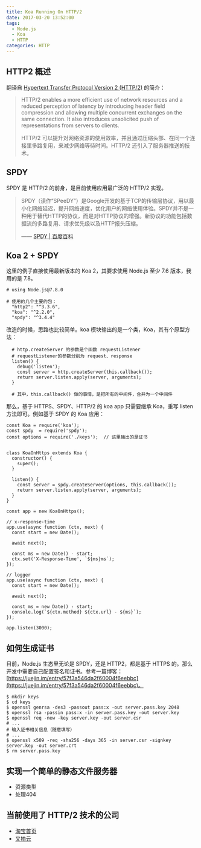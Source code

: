 ```yaml
---
title: Koa Running On HTTP/2
date: 2017-03-20 13:52:00
tags: 
  - Node.js
  - Koa
  - HTTP
categories: HTTP
---
```


## HTTP2 概述

翻译自 [Hypertext Transfer Protocol Version 2 (HTTP/2)](https://tools.ietf.org/html/rfc7540) 的简介：

> HTTP/2 enables a more efficient use of network resources and a reduced perception of latency by introducing header field compression and allowing multiple concurrent exchanges on the same connection.  It also introduces unsolicited push of representations from servers to clients.
> 
> HTTP/2 可以提升对网络资源的使用效率，并且通过压缩头部、在同一个连接里多路复用，来减少网络等待时间。HTTP/2 还引入了服务器推送的技术。

<!-- more -->

## SPDY

SPDY 是 HTTP/2 的前身，是目前使用应用最广泛的 HTTP/2 实现。

> SPDY（读作“SPeeDY”）是Google开发的基于TCP的传输层协议，用以最小化网络延迟，提升网络速度，优化用户的网络使用体验。SPDY并不是一种用于替代HTTP的协议，而是对HTTP协议的增强。新协议的功能包括数据流的多路复用、请求优先级以及HTTP报头压缩。
> 
> —— [SPDY | 百度百科](http://baike.baidu.com/item/SPDY?sefr=enterbtn)

## Koa 2 + SPDY

这里的例子直接使用最新版本的 Koa 2，其要求使用 Node.js 至少 7.6 版本，我用的是 7.8。

```
# using Node.js@7.8.0

# 使用的几个主要的包：
  "http2": "^3.3.6",
  "koa": "^2.2.0",
  "spdy": "^3.4.4"
```

改造的时候，思路也比较简单。koa 模块输出的是一个类，Koa，其有个原型方法：

```
  # http.createServer 的参数是个函数 requestListener
  # requestListener的参数分别为 request、response
  listen() {
    debug('listen');
    const server = http.createServer(this.callback());
    return server.listen.apply(server, arguments);
  }

  # 其中，this.callback() 做的事情，是把所有的中间件，合并为一个中间件
```

那么，基于 HTTPS、SPDY、HTTP/2 的 koa app 只需要继承 Koa，重写 listen 方法即可。例如基于 SPDY 的 Koa 应用：

```
const Koa = require('koa');
const spdy  = require('spdy');
const options = require('./keys');  // 这里输出的是证书


class KoaOnHttps extends Koa {
  constructor() {
    super();
  }

  listen() {
    const server = spdy.createServer(options, this.callback());
    return server.listen.apply(server, arguments);
  }
}

const app = new KoaOnHttps();

// x-response-time
app.use(async function (ctx, next) {
  const start = new Date();

  await next();

  const ms = new Date() - start;
  ctx.set('X-Response-Time', `${ms}ms`);
});

// logger
app.use(async function (ctx, next) {
  const start = new Date();

  await next();

  const ms = new Date() - start;
  console.log(`${ctx.method} ${ctx.url} - ${ms}`);
});

app.listen(3000);
```

## 如何生成证书

目前，Node.js 生态里无论是 SPDY，还是 HTTP2，都是基于 HTTPS 的。那么开发中需要自己配置签名和证书。参考一篇博客：[https://juejin.im/entry/57f3a546da2f60004f6eebbc](https://juejin.im/entry/57f3a546da2f60004f6eebbc)。

```
$ mkdir keys
$ cd keys
$ openssl genrsa -des3 -passout pass:x -out server.pass.key 2048 
$ openssl rsa -passin pass:x -in server.pass.key -out server.key
$ openssl req -new -key server.key -out server.csr
# ...
# 输入证书相关信息（随意填写）
# ...
$ openssl x509 -req -sha256 -days 365 -in server.csr -signkey server.key -out server.crt
$ rm server.pass.key
```

## 实现一个简单的静态文件服务器

+ 资源类型
+ 处理404

## 当前使用了 HTTP/2 技术的公司

+ [淘宝首页](https://www.taobao.com/)
+ [又拍云](https://www.upyun.com/)



